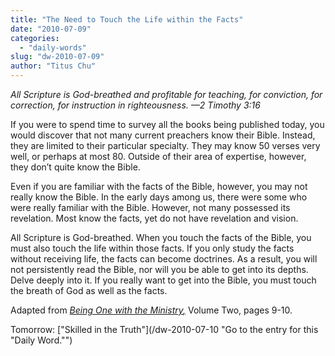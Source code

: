 ```yaml
---
title: "The Need to Touch the Life within the Facts"
date: "2010-07-09"
categories: 
  - "daily-words"
slug: "dw-2010-07-09"
author: "Titus Chu"
---
```


_All Scripture is God-breathed and profitable for teaching, for conviction, for correction, for instruction in righteousness. —2 Timothy 3:16_

If you were to spend time to survey all the books being published today, you would discover that not many current preachers know their Bible. Instead, they are limited to their particular specialty. They may know 50 verses very well, or perhaps at most 80. Outside of their area of expertise, however, they don’t quite know the Bible.

Even if you are familiar with the facts of the Bible, however, you may not really know the Bible. In the early days among us, there were some who were really familiar with the Bible. However, not many possessed its revelation. Most know the facts, yet do not have revelation and vision.

All Scripture is God-breathed. When you touch the facts of the Bible, you must also touch the life within those facts. If you only study the facts without receiving life, the facts can become doctrines. As a result, you will not persistently read the Bible, nor will you be able to get into its depths. Delve deeply into it. If you really want to get into the Bible, you must touch the breath of God as well as the facts.

Adapted from _[Being One with the Ministry](/book-one-with-the-ministry-vol-2 "Go to the listing for this book.")[,](/book-journey/ "Go to the listing for this book.")_ Volume Two, pages 9-10.

Tomorrow: ["Skilled in the Truth"](/dw-2010-07-10 "Go to the entry for this "Daily Word."")
